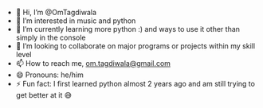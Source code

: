 - 👋 Hi, I’m @OmTagdiwala
- 👀 I’m interested in music and python
- 🌱 I’m currently learning more python :) and ways to use it other than simply in the console
- 💞️ I’m looking to collaborate on major programs or projects within my skill level
- 📫 How to reach me, om.tagdiwala@gmail.com
- 😄 Pronouns: he/him
- ⚡ Fun fact: I first learned python almost 2 years ago and am still trying to get better at it 😅

<!---
OmTagdiwala/OmTagdiwala is a ✨ special ✨ repository because its `README.md` (this file) appears on your GitHub profile.
You can click the Preview link to take a look at your changes.
--->
